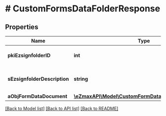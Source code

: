 # # CustomFormsDataFolderResponse

## Properties

Name | Type | Description | Notes
------------ | ------------- | ------------- | -------------
**pkiEzsignfolderID** | **int** | The unique ID of the Ezsignfolder |
**sEzsignfolderDescription** | **string** | The description of the Ezsignfolder |
**aObjFormDataDocument** | [**\eZmaxAPI\Model\CustomFormDataDocumentResponse[]**](CustomFormDataDocumentResponse.md) |  |

[[Back to Model list]](../../README.md#models) [[Back to API list]](../../README.md#endpoints) [[Back to README]](../../README.md)
